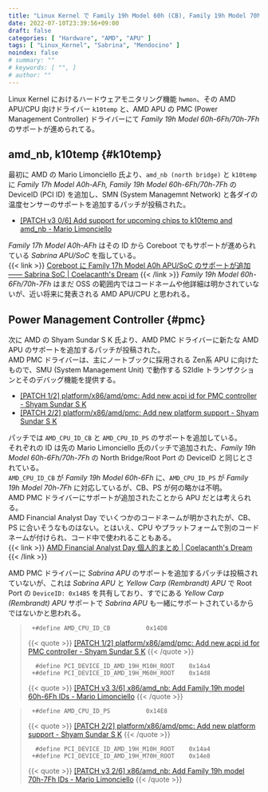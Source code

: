 ```yaml
---
title: "Linux Kernel で Family 19h Model 60h (CB), Family 19h Model 70h (PS) のサポートが進む"
date: 2022-07-10T23:39:56+09:00
draft: false
categories: [ "Hardware", "AMD", "APU" ]
tags: [ "Linux_Kernel", "Sabrina", "Mendocino" ]
noindex: false
# summary: ""
# keywords: [ "", ]
# author: ""
---
```


Linux Kernel におけるハードウェアモニタリング機能 `hwmon`、その AMD APU/CPU 向けドライバー `k10temp` と、AMD APU の PMC (Power Management Controller) ドライバーにて *Family 19h Model 60h-6Fh/70h-7Fh* のサポートが進められてる。  

## amd_nb, k10temp {#k10temp}
最初に AMD の Mario Limonciello 氏より、`amd_nb (north bridge)` と `k10temp` に *Family 17h Model A0h-AFh, Family 19h Model 60h-6Fh/70h-7Fh* の DeviceID (PCI ID) を追加し、SMN (System Managemnt Network) と各ダイの温度センサーのサポートを追加するパッチが投稿された。  

 * [[PATCH v3 0/6] Add support for upcoming chips to k10temp and amd_nb - Mario Limonciello](https://lore.kernel.org/linux-hwmon/20220613192956.4911-1-mario.limonciello@amd.com/)

*Family 17h Model A0h-AFh* はその ID から Coreboot でもサポートが進められている *Sabrina APU/SoC* を指している。  
{{< link >}} [Coreboot に Family 17h Model A0h APU/SoC のサポートが追加 ―― Sabrina SoC | Coelacanth's Dream](/posts/2022/01/12/fam17h-moda0h-amd-sabrina-soc/) {{< /link >}}
*Family 19h Model 60h-6Fh/70h-7Fh* はまだ OSS の範囲内ではコードネームや他詳細は明かされていないが、近い将来に発表される AMD APU/CPU と思われる。  

## Power Management Controller {#pmc}
次に AMD の Shyam Sundar S K 氏より、AMD PMC ドライバーに新たな AMD APU のサポートを追加するパッチが投稿された。  
AMD PMC ドライバーは、主にノートブックに採用される Zen系 APU に向けたもので、SMU (System Management Unit) で動作する S2Idle トランザクションとそのデバッグ機能を提供する。  

 * [[PATCH 1/2] platform/x86/amd/pmc: Add new acpi id for PMC controller - Shyam Sundar S K](https://lore.kernel.org/platform-driver-x86/20220630050324.3780654-1-Shyam-sundar.S-k@amd.com/)
 * [[PATCH 2/2] platform/x86/amd/pmc: Add new platform support - Shyam Sundar S K](https://lore.kernel.org/platform-driver-x86/20220630050324.3780654-2-Shyam-sundar.S-k@amd.com/)

パッチでは `AMD_CPU_ID_CB` と `AMD_CPU_ID_PS` のサポートを追加している。  
それぞれの ID は先の Mario Limonciello 氏のパッチで追加された、*Family 19h Model 60h-6Fh/70h-7Fh* の North Bridge/Root Port の DeviceID と同じとされている。  
`AMD_CPU_ID_CB` が *Family 19h Model 60h-6Fh* に、`AMD_CPU_ID_PS` が *Family 19h Model 70h-7Fh* に対応しているが、CB、PS が何の略かは不明。  
AMD PMC ドライバーにサポートが追加されたことから APU だとは考えられる。  
AMD Financial Analyst Day でいくつかのコードネームが明かされたが、CB、PS に合いそうなものはない。とはいえ、CPU やプラットフォームで別のコードネームが付けられ、コード中で使われることもある。  
{{< link >}} [AMD Financial Analyst Day 個人的まとめ | Coelacanth's Dream](/posts/2022/06/11/amd-financial-analyst-day/#codename) {{< /link >}}

AMD PMC ドライバーに *Sabrina APU* のサポートを追加するパッチは投稿されていないが、これは *Sabrina APU* と *Yellow Carp (Rembrandt) APU* で Root Port の `DeviceID: 0x14B5` を共有しており、すでにある *Yellow Carp (Rembrandt) APU* サポートで *Sabrina APU* も一緒にサポートされているからではないかと思われる。  

 > 		+#define AMD_CPU_ID_CB			0x14D8
 >
 > {{< quote >}} [[PATCH 1/2] platform/x86/amd/pmc: Add new acpi id for PMC controller - Shyam Sundar S K](https://lore.kernel.org/platform-driver-x86/20220630050324.3780654-1-Shyam-sundar.S-k@amd.com/) {{< /quote >}}
 >
 > 		 #define PCI_DEVICE_ID_AMD_19H_M10H_ROOT	0x14a4
 > 		+#define PCI_DEVICE_ID_AMD_19H_M60H_ROOT	0x14d8
 >
 > {{< quote >}} [[PATCH v3 3/6] x86/amd_nb: Add Family 19h model 60h-6Fh IDs - Mario Limonciello](https://lore.kernel.org/linux-hwmon/20220613192956.4911-4-mario.limonciello@amd.com/) {{< /quote >}}

 > 		+#define AMD_CPU_ID_PS			0x14E8
 >
 > {{< quote >}} [[PATCH 2/2] platform/x86/amd/pmc: Add new platform support - Shyam Sundar S K](https://lore.kernel.org/platform-driver-x86/20220630050324.3780654-2-Shyam-sundar.S-k@amd.com/) {{< /quote >}}
 >
 > 		 #define PCI_DEVICE_ID_AMD_19H_M10H_ROOT	0x14a4
 > 		+#define PCI_DEVICE_ID_AMD_19H_M70H_ROOT	0x14e8
 >
 > {{< quote >}} [[PATCH v3 2/6] x86/amd_nb: Add Family 19h model 70h-7Fh IDs - Mario Limonciello](https://lore.kernel.org/linux-hwmon/20220613192956.4911-3-mario.limonciello@amd.com/) {{< /quote >}}
